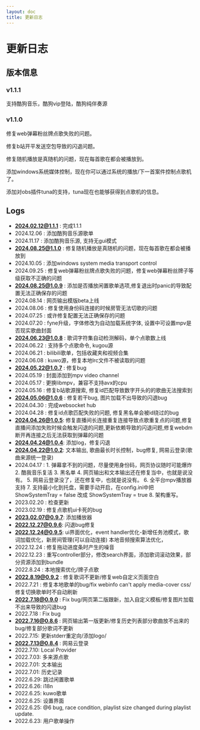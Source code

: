 ```yaml
---
layout: doc
title: 更新日志
---
```



# 更新日志

## 版本信息

### v1.1.1

支持酷狗音乐，酷狗vip登陆，酷狗纯伴奏源


### v1.1.0

修复web弹幕粉丝牌点歌失败的问题。

修复b站开平发送空包导致的闪退问题。

修复随机播放是真随机的问题，现在每首歌在都会被播放到。

添加windows系统媒体控制，现在你可以通过系统的播放/下一首案件控制点歌机了。

添加对obs插件tuna的支持，tuna现在也能够获得到点歌机的信息。


## Logs

- **2024.02.12@1.1.1** : 完成1.1.1
- 2024.12.06       : 添加酷狗音乐源歌单
- 2024.11.17       : 添加酷狗音乐源, 支持无gui模式
- **2024.08.25@1.1.0** : 修复随机播放是真随机的问题，现在每首歌在都会被播放到
- 2024.10.05       : 添加windows system media transport control
- 2024.09.25       : 修复web弹幕粉丝牌点歌失败的问题，修复web弹幕粉丝牌子等级获取不正确的问题
- **2024.08.25@1.0.9** : 添加是否播放闲置歌单选项,修复退出时panic的导致配置无法正确保存的问题
- 2024.08.14       : 网页输出模版beta上线
- 2024.08.06       : 修复使用身份码连接的时候房管无法切歌的问题
- 2024.07.25       : 或许修复配置无法正确保存的问题
- 2024.07.20       : fyne升级，字体修改为自动加载系统字体, 设置中可设置mpv是否现实歌曲封面
- **2024.06.23@1.0.8** : 歌词字符集自动检测解码，单个点歌数上线
- 2024.06.22       : 支持多个点歌命令, kugou源
- 2024.06.21       : bilibili歌单，包括收藏夹和视频合集
- 2024.06.08       : kuwo源，修复本地lrc文件不被读取的问题
- **2024.05.22@1.0.7** : 修复bug
- 2024.05.19       : 封面添加到mpv video channel
- 2024.05.17       : 更换libmpv，兼容不支持avx的cpu
- 2024.05.16       : 修复b站歌源搜索, 修复id匹配导致数字开头的的歌曲无法搜索到
- **2024.05.06@1.0.6** : 修复若干bug, 图片加载不出导致的闪退bug
- 2024.04.30       : 完成websocket hub
- 2024.04.28       : 修复id点歌匹配失败的问题, 修复黑名单会被id绕过的bug
- **2024.04.26@1.0.5**: 修复直播间长连接重复连接导致点歌重复点的问题,修复直播间添加失败时候会触发闪退的问题,更新依赖导致的闪退问题,修复webdm断开再连接之后无法获取到弹幕的问题
- **2024.04.24@1.0.4**: 添加log，修复闪退
- **2024.04.22@1.0.2**: 文本输出, 歌曲最长时长控制，bug修复, 网易云登录(歌曲来源统一登录)
- 2024.04.17      : 1. 弹幕拿不到的问题，尽量使用身份码，网页协议随时可能爆炸
                    2. 酷我音乐复活
                    3. 黑名单
                    4. 网页输出和文本输出还在修复当中，也就是说没有。
                    5. 网易云登录没了，还在修复中，也就是说没有。
                    6. 全平台mpv播放器支持
                    7. 支持最小化到托盘，需要手动开启，在config.ini中把ShowSystemTray  = false 改成 ShowSystemTray  = true
                    8. 架构重写。
- 2023.02.20      : 检查更新
- 2023.02.19      : 修复点歌机ui卡死的bug
- **2023.02.07@0.9.7**: 添加播放器
- **2022.12.27@0.9.6**: 闪退bug修复
- **2022.12.24@0.9.5**: ui界面优化，event handler优化-新增任务池模式，歌词加载优化，新房间管理(可以自动连接)
                    本地音频搜索算法优化，
- 2022.12.24      : 修复拖动进度条时产生的噪音
- 2022.12.23      : 重写controller部分，修改search界面，添加歌词滚动效果，部分资源添加到bundle
- 2022.8.24       : 本地搜索优化/牌子点歌
- **2022.8.19@0.9.2** : 修复歌词不更新/修复web自定义页面空白
- 2022.7.21       : 修复本地歌单的bug/fix webinfo can't apply media-cover css/修复切换歌单时不自动刷新
- **2022.7.18@0.9.0** : Fix bug/网页第二版跟新，加入自定义模板/修复图片加载不出来导致的闪退bug
- 2022.7.18       : Fix bug
- **2022.7.16@0.8.6** : 网页输出第一版更新/修复历史列表部分歌曲放不出来的bug/修复部分歌词不更新
- 2022.7.15:        更新stderr重定向/添加logo/
- **2022.7.13@0.8.4** : 网易云登录
- 2022.7.10:        Local Provider
- 2022.7.03:        多来源点歌
- 2022.7.01:        文本输出
- 2022.7.01:        历史记录
- 2022.6.29:        跳过闲置歌单
- 2022.6.26:        i18n
- 2022.6.25:        kuwo歌单
- 2022.6.25:        设置界面
- 2022.6.25:        @6 bug, race condition, playlist size changed during playlist update.
- 2022.6.23:        用户歌单操作